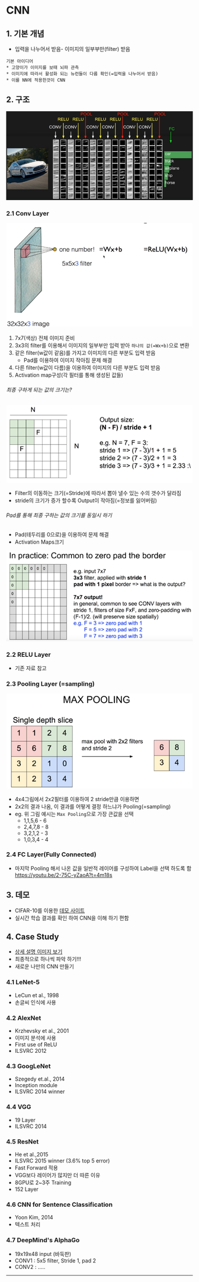 # CNN 

## 1. 기본 개념 
* 입력을 나누어서 받음- 이미지의 일부부만(filter) 받음

```
기본 아이디어 
* 고양이가 이미지를 보때 뇌파 관측 
* 이미지에 따라서 활성화 되는 뉴런들이 다름 확인(=입력을 나누어서 받음)
* 이를 NN에 적용한것이 CNN
```

## 2. 구조 
![](/assets/CNN.PNG)

### 2.1 Conv Layer
![](/assets/onenum.png)
1. 7x7(색상) 전체 이미지 준비 
2. 3x3의 filter를 이용해서 이미지의 일부부만 입력 받아 `하나의 값(=Wx+b)`으로 변환
3. 같은 filter(w값이 같음)를 가지고 이미지의 다른 부분도 입력 받음
    * Pad를 이용하여 이미지 작아짐 문제 해결 
4. 다른 filter(w값이 다름)을 이용하여 이미지의 다른 부분도 입력 받음
5. Activation map구성(각 필터를 통해 생성된 값들)

###### 최종 구하게 되는 값의 크기는?
![](/assets/stride.PNG)
* Filter의 이동하는 크기(=Stride)에 따라서 뽑아 낼수 있는 수의 갯수가 달라짐 
* stride의 크기가 증가 할수록 Output이 작아짐(=정보를 잃어버림)

###### Pad를 통해 최종 구하는 값의 크기를 동일시 하기
* Pad(테두리를 0으로)을 이용하여 문제 해결 
* Activation Maps크기 

![](/assets/pad.PNG)

### 2.2 RELU Layer
* 기존 자료 참고 

### 2.3 Pooling Layer (=sampling)
![](/assets/maxpooling.PNG)
* 4x4그림에서 2x2필터를 이용하여 2 stride만큼 이용하면
* 2x2의 결과 나옴, 이 결과를 어떻게 결정 하느냐가 Pooling(=sampling)
* eg. 위 그림 예시는 `Max Pooling`으로 가장 큰값을 선택 
    * 1,1,5,6 - 6
    * 2,4,7,8 - 8
    * 3,2,1,2 - 3
    * 1,0,3,4 - 4 

### 2.4 FC Layer(Fully Connected) 
* 마지막 Pooling 해서 나온 값을 일반적 레이어를 구성하여 Label을 선택 하도록 함 
https://youtu.be/2-75C-yZaoA?t=4m18s


## 3. 데모 
* CIFAR-10를 이용한 [데모 사이트](http://cs.stanford.edu/people/karpathy/convnetjs/demo/cifar10.html) 
* 실시간 학습 결과를 확인 하여 CNN을 이해 하기 편함 

## 4. Case Study 
* [상세 설명 이미지 보기](https://youtu.be/KbNbWTnlYXs?list=PLlMkM4tgfjnLSOjrEJN31gZATbcj_MpUm)
* 최종적으로 하나씩 파악 하기!!! 
* 새로운 나만의 CNN 만들기 

### 4.1 LeNet-5
* LeCun et al., 1998
* 손글씨 인식에 사용 

### 4.2 AlexNet  
* Krzhevsky et al., 2001
* 이미지 분석에 사용
* First use of ReLU
* ILSVRC 2012

### 4.3 GoogLeNet
* Szegedy et.al., 2014
* Inception module
* ILSVRC 2014 winner

### 4.4 VGG
* 19 Layer
* ILSVRC 2014

### 4.5 ResNet
* He et al.,2015
* ILSVRC 2015 winner (3.6% top 5 error)
* Fast Forward 적용
 * VGG보다 레이어가 많지만 더 따른 이유 
 * 8GPU로 2~3주 Training
* 152 Layer

### 4.6 CNN for Sentence Classification 
* Yoon Kim, 2014
* 텍스트 처리 

### 4.7 DeepMind's AlphaGo
* 19x19x48 input (바둑판)
* CONV1 : 5x5 filter, Stride 1, pad 2
* CONV2 : .....


--- 

